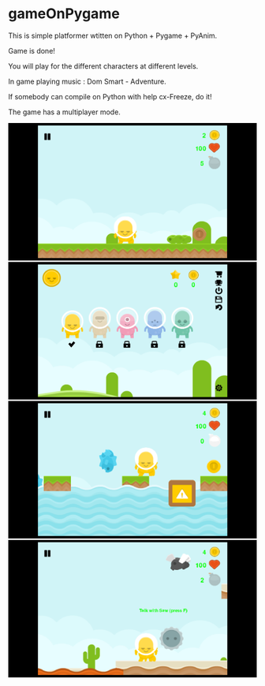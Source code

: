 # gameOnPygame
This is simple platformer wtitten on Python + Pygame + PyAnim.

Game is done!

You will play for the different characters at different levels.

In game playing music : Dom Smart - Adventure.

If somebody can compile on Python with help cx-Freeze, do it!

The game has a multiplayer mode.

![alt text](Screenshots/Screenshot1.png)
![alt text](Screenshots/Screenshot2.png)
![alt text](Screenshots/Screenshot3.png)
![alt text](Screenshots/Screenshot4.png)


